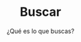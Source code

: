 ---
layout: search
title: Buscar
subtitle: "¿Qué es lo que buscas?"
permalink: /search/
feature-img: "assets/img/view/network.gif"
icon: "fa-search"
---